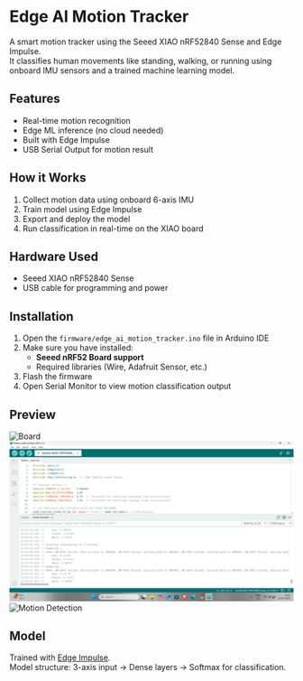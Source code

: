 # Edge AI Motion Tracker

A smart motion tracker using the Seeed XIAO nRF52840 Sense and Edge Impulse.  
It classifies human movements like standing, walking, or running using onboard IMU sensors and a trained machine learning model.

## Features

- Real-time motion recognition
- Edge ML inference (no cloud needed)
- Built with Edge Impulse
- USB Serial Output for motion result

## How it Works

1. Collect motion data using onboard 6-axis IMU
2. Train model using Edge Impulse
3. Export and deploy the model
4. Run classification in real-time on the XIAO board

## Hardware Used

- Seeed XIAO nRF52840 Sense
- USB cable for programming and power

## Installation

1. Open the `firmware/edge_ai_motion_tracker.ino` file in Arduino IDE
2. Make sure you have installed:
   - **Seeed nRF52 Board support**
   - Required libraries (Wire, Adafruit Sensor, etc.)
3. Flash the firmware
4. Open Serial Monitor to view motion classification output

## Preview

![Board](media/board.jpg)
![Serial Output](media/serial_output.png)
![Motion Detection](media/motion.gif)

## Model

Trained with [Edge Impulse](https://www.edgeimpulse.com/).  
Model structure: 3-axis input → Dense layers → Softmax for classification.
